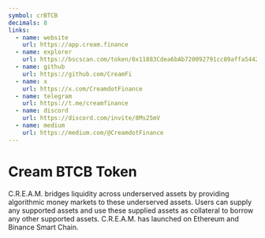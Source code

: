 ```yaml
---
symbol: crBTCB
decimals: 8
links:
  - name: website
    url: https://app.cream.finance
  - name: explorer
    url: https://bscscan.com/token/0x11883Cdea6bAb720092791cc89affa54428Ce069
  - name: github
    url: https://github.com/CreamFi
  - name: x
    url: https://x.com/CreamdotFinance
  - name: telegram
    url: https://t.me/creamfinance
  - name: discord
    url: https://discord.com/invite/8Ms25mV
  - name: medium
    url: https://medium.com/@CreamdotFinance
---
```


# Cream BTCB Token

C.R.E.A.M. bridges liquidity across underserved assets by providing algorithmic money markets to these underserved assets. Users can supply any supported assets and use these supplied assets as collateral to borrow any other supported assets. C.R.E.A.M. has launched on Ethereum and Binance Smart Chain.

